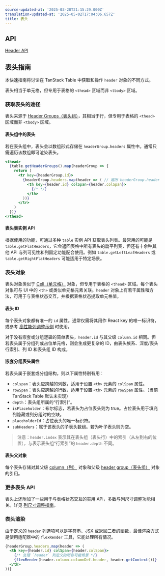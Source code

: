 ```yaml
---
source-updated-at: '2025-03-20T21:15:29.000Z'
translation-updated-at: '2025-05-02T17:04:06.657Z'
title: 表头
---
```

## API

[Header API](../api/core/header)

## 表头指南

本快速指南将讨论在 TanStack Table 中获取和操作 `header` 对象的不同方式。

表头相当于单元格，但专用于表格的 `<thead>` 区域而非 `<tbody>` 区域。

### 获取表头的途径

表头来源于 [Header Groups（表头组）](../guide/header-groups)，其相当于行，但专用于表格的 `<thead>` 区域而非 `<tbody>` 区域。

#### 表头组中的表头

若在表头组中，表头会以数组形式存储在 `headerGroup.headers` 属性中。通常只需遍历该数组即可渲染表头。

```jsx
<thead>
  {table.getHeaderGroups().map(headerGroup => {
    return (
      <tr key={headerGroup.id}>
        {headerGroup.headers.map(header => ( // 遍历 headerGroup.headers 数组
          <th key={header.id} colSpan={header.colSpan}>
            {/* */}
          </th>
        ))}
      </tr>
    )
  })}
</thead>
```

#### 表头表实例 API

根据使用的功能，可通过多种 `table` 实例 API 获取表头列表。最常用的可能是 `table.getFlatHeaders`，它会返回表格中所有表头的扁平列表，但还有十余种其他 API 与列可见性和列固定功能配合使用。例如 `table.getLeftLeafHeaders` 或 `table.getRightFlatHeaders` 可能适用于特定场景。

### 表头对象

表头对象类似于 [Cell（单元格）](../guide/cells) 对象，但专用于表格的 `<thead>` 区域。每个表头对象可与 UI 中的 `<th>` 或类似单元格元素关联。`header` 对象上有若干属性和方法，可用于与表格状态交互，并根据表格状态提取单元格值。

#### 表头 ID

每个表头对象都有唯一的 `id` 属性。通常仅需将其用作 React key 的唯一标识符，或参考 [高性能列调整示例](../framework/react/examples/column-resizing-performant) 时使用。

对于没有嵌套或分组逻辑的简单表头，`header.id` 与其父级 `column.id` 相同。但若表头属于分组列或占位单元格，则会生成更复杂的 ID，由表头族系、深度/表头行索引、列 ID 和表头组 ID 构成。

#### 嵌套分组表头属性

若表头属于嵌套或分组结构，则以下属性特别有用：

- `colspan`：表头应跨越的列数，适用于设置 `<th>` 元素的 `colSpan` 属性。
- `rowSpan`：表头应跨越的行数，适用于设置 `<th>` 元素的 `rowSpan` 属性。（当前 TanStack Table 默认未实现）
- `depth`：表头组所属的“行索引”。
- `isPlaceholder`：布尔标志，若表头为占位表头则为 true。占位表头用于填充列隐藏或列分组时的空缺。
- `placeholderId`：占位表头的唯一标识符。
- `subHeaders`：属于该表头的子表头数组。若为叶子表头则为空。

> 注意：`header.index` 表示其在表头组（表头行）中的索引（从左到右的位置），与表示表头组“行索引”的 `header.depth` 不同。

#### 表头父对象

每个表头存储对其父级 [column（列）](../guide/columns) 对象和父级 [header group（表头组）](../guide/header-groups) 对象的引用。

### 更多表头 API

表头上还附加了一些用于与表格状态交互的实用 API，多数与列尺寸调整功能相关。详见 [列尺寸调整指南](../guide/column-sizing)。

### 表头渲染

由于定义的 `header` 列选项可以是字符串、JSX 或返回二者的函数，最佳渲染方式是使用适配器中的 `flexRender` 工具，它能处理所有情况。

```jsx
{headerGroup.headers.map(header => (
  <th key={header.id} colSpan={header.colSpan}>
    {/* 处理 `header` 列定义的所有可能场景 */}
    {flexRender(header.column.columnDef.header, header.getContext())}
  </th>
))}
```
